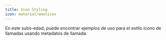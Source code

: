 ```yaml
---
title: Icon Styling
icon: material/emoticon
---
```


En este subs-edad, puede encontrar ejemplos de uso para el estilo icono de
llamadas usando metadatos de llamada.

